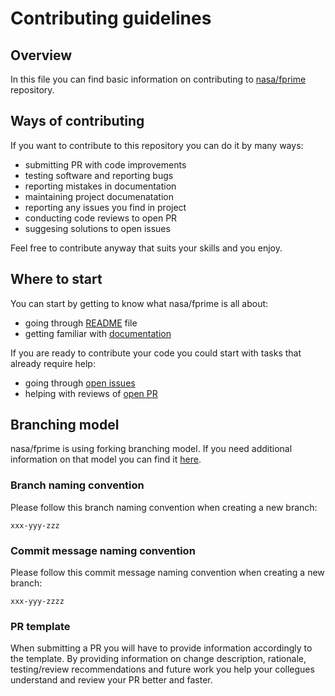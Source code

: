 # Contributing guidelines
## Overview
In this file you can find basic information on contributing to [nasa/fprime](https://github.com/nasa/fprime) repository. 
## Ways of contributing
If you want to contribute to this repository you can do it by many ways:
- submitting PR with code improvements
- testing software and reporting bugs
- reporting mistakes in documentation
- maintaining project documenatation
- reporting any issues you find in project
- conducting code reviews to open PR
- suggesing solutions to open issues

Feel free to contribute anyway that suits your skills and you enjoy.

## Where to start
You can start by getting to know what nasa/fprime is all about:
- going through [README](https://github.com/nasa/fprime/blob/devel/README.md) file
- getting familiar with [documentation](https://github.com/nasa/fprime/tree/devel/docs)

If you are ready to contribute your code you could start with tasks that already require help:
- going through [open issues](https://github.com/nasa/fprime/issues)
- helping with reviews of [open PR](https://github.com/nasa/fprime/pulls)

## Branching model
nasa/fprime is using forking branching model. If you need additional information on that model you can find it [here](https://docs.github.com/en/get-started/quickstart/fork-a-repo).

### Branch naming convention
Please follow this branch naming convention when creating a new branch:
```
xxx-yyy-zzz
```
### Commit message naming convention
Please follow this commit message naming convention when creating a new branch:
```
xxx-yyy-zzzz
```
### PR template
When submitting a PR you will have to provide information accordingly to the template.
By providing information on change description, rationale, testing/review recommendations and future work you help your collegues understand and review your PR better and faster.



